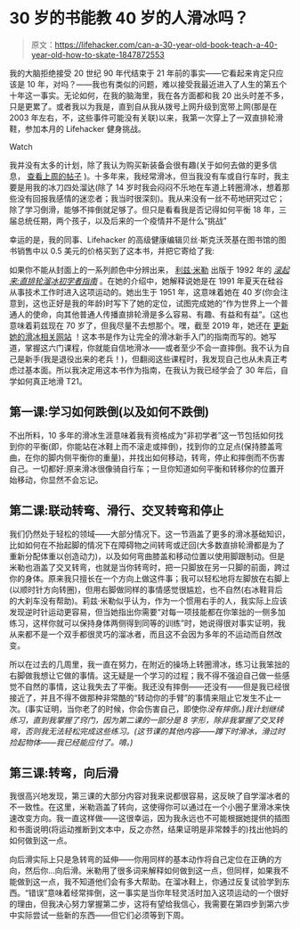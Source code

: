 # 30 岁的书能教 40 岁的人滑冰吗？

> 原文：<https://lifehacker.com/can-a-30-year-old-book-teach-a-40-year-old-how-to-skate-1847872553>

我的大脑拒绝接受 20 世纪 90 年代结束于 21 年前的事实——它看起来肯定只应该是 10 年，对吗？——我也有类似的问题，难以接受我最近进入了人生的第五个十年这一事实。无论如何，在我的脑海里，我在各方面都和我 20 出头时差不多，只是更累了。或者我以为我是，直到自从我从拨号上网升级到宽带上网(那是在 2003 年左右，不，这些事件可能没有关联)以来，我第一次穿上了一双直排轮滑鞋，参加本月的 Lifehacker 健身挑战。

Watch

我并没有太多的计划，除了我认为购买新装备会很有趣(关于如何去做的更多信息， [查看上周的帖子](https://lifehacker.com/this-month-im-getting-fit-like-its-1991-1847826125) )。十多年来，我经常滑冰，但当我没有车或自行车时，我主要是用我的冰刀四处溜达(除了 14 岁时我会闷闷不乐地在车道上转圈滑冰，想着那些没有回报我感情的迷恋者；我当时很深刻)。我从来没有一丝不苟地研究过它；除了学习倒滑，能够不摔倒就足够了。但只是看看我是否记得如何平衡 18 年，三届总统任期，两个孩子，以及后来的一个疫情并不是什么“挑战”

幸运的是，我的同事、Lifehacker 的高级健康编辑贝丝·斯克沃茨基在图书馆的图书销售中以 0.5 美元的价格买到了这本书，并把它寄给了我:

如果你不能从封面上的一系列颜色中分辨出来， [利兹·米勒](http://www.getrolling.com/) 出版于 1992 年的 [*滚起来:直排轮溜冰初学者指南*](https://www.amazon.com/Rolling-Beginners-Guide-line-Skating/dp/0963219634?asc_campaign=InlineText&asc_refurl=https://lifehacker.com/can-a-30-year-old-book-teach-a-40-year-old-how-to-skate-1847872553&asc_source=&tag=kinjalifehackerlink-20) 。在她的介绍中，她解释说她是在 1991 年夏天在硅谷从事技术工作时进入这项运动的。她出生于 1951 年，这意味着她在 40 岁(你会注意到，这也正好是我的年龄)时写下了她的定位，试图完成她的“作为世界上一个普通人的使命，向其他普通人传播直排轮滑是多么容易、有趣、有益和有益”。(这也意味着莉兹现在 70 岁了，但我尽量不去想那个。嘿，截至 2019 年，她还在 [更新她的滑冰相关网站](http://www.getrolling.com/) ！这本书是作为让完全的滑冰新手入门的指南而写的。她写道，掌握这六门课程，你就能自信地滑冰——或者至少不会一直摔倒。我不认为自己是新手(我是退役出来的老兵！)，但翻阅这些课程时，我发现自己也从未真正考虑过基本面。所以我决定用这本书作为指南，在我认为我已经学会了 30 年后，自学如何真正地滑 T21。

## **第一课:学习如何跌倒(以及如何不跌倒)**

不出所料，10 多年的滑冰生涯意味着我有资格成为“非初学者”这一节包括如何找到你的平衡(即，你能站在冰鞋上而不滚走或摔倒)，找到你的立足点(保持膝盖弯曲，在你的脚内侧平衡你的重量)，并找出如何移动，转弯，停止和摔倒而不伤害自己。一切都好:原来滑冰很像骑自行车；一旦你知道如何平衡和转移你的位置开始移动，你显然不会忘记。

## **第二课:联动转弯、滑行、交叉转弯和停止**

我们仍然处于轻松的领域——大部分情况下。这一节涵盖了更多的滑冰基础知识，比如如何在不抬起脚的情况下在障碍物之间转弯或迂回(大多数直排轮滑都是为了重新分配体重以创造动力)，以及如何弯曲膝盖和移动位置以使用脚跟制动。但是米勒也涵盖了交叉转弯，也就是当你转弯时，把一只脚放在另一只脚的前面，跨过你的身体。原来我只擅长在一个方向上做这件事；我可以轻松地将左脚放在右脚上(以顺时针方向转圈)，但用右脚做同样的事情感觉很尴尬，也不自然(右冰鞋背后的大刹车没有帮助)。莉兹·米勒似乎认为，作为一个惯用右手的人，我实际上应该发现逆时针运动更容易，但当她指出你需要“对每一项技能都在你笨拙的一侧多加练习，这样你就可以保持身体两侧得到同等的训练”时，她说得很对事实证明，我从来都不是一个双手都很灵巧的溜冰者，而且这不会因为多年的不运动而自然改变。

所以在过去的几周里，我一直在努力，在附近的操场上转圈滑冰，练习让我笨拙的右脚做我想让它做的事情。这无疑是一个学习的过程；我不得不强迫自己做一些感觉不自然的事情，这让我失去了平衡。我还没有摔倒——还没有——但是我已经很接近了，并且不得不做那种非常酷的“转动你的手臂”的事情来阻止它发生不止一次。(事实证明，当你老了的时候，你会伤害自己，即使你*没有摔倒。)我计划继续练习，直到我掌握了窍门，因为第二课的一部分是 8 字形，除非我掌握了交叉转弯，否则我无法轻松完成这些练习。(这节课的其他内容——蹲下时滑冰，滑过时捡起物体——我已经能应付了。唷。)*

## 第三课:转弯，向后滑

我很高兴地发现，第三课的大部分内容对我来说都很容易，这反映了自学溜冰者的不一致性。在这里，米勒涵盖了转向，这使得你可以通过在一个小圈子里滑冰来快速改变方向。我一直这样做——这很幸运，因为我永远也不可能根据她提供的插图和书面说明(将运动推断到文本中，反之亦然，结果证明是非常棘手的)找出他妈的如何做到这一点。

向后滑实际上只是急转弯的延伸——你用同样的基本动作将自己定位在正确的方向，然后你...向后滑。米勒用了很多词来解释如何做到这一点，但同样，如果我不能做到这一点，我不知道他们会有多大帮助。在溜冰鞋上，你通过反复试验学到东西。“错误”意味着经常摔倒，这一事实是当你年轻灵活时加入这项运动的一个很好的理由，但我决心努力掌握第二步，这将有望给我信心，我需要在第四步到第六步中实际尝试一些新的东西——但它们必须等到下周。